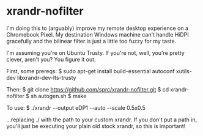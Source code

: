 # xrandr-nofilter
I'm doing this to (arguably) improve my remote desktop experience on a Chromebook Pixel. My destination Windows machine can't handle HiDPI gracefully and the bilinear filter is just a little too fuzzy for my taste.

I'm assuming you're on Ubuntu Trusty. If you're not, well, you're pretty clever, aren't you? You figure it out.

First, some prereqs:
$ sudo apt-get install build-essential autoconf xutils-dev libxrandr-dev-lts-trusty

Then:
$ git clone https://github.com/sprc/xrandr-nofilter.git
$ cd xrandr-nofilter
$ sh autogen.sh
$ make

To use:
$ ./xrandr --output eDP1 --auto --scale 0.5x0.5

...replacing ./ with the path to your custom xrandr. If you don't put a path in, you'll just be executing your plain old stock xrandr, so this is important!

